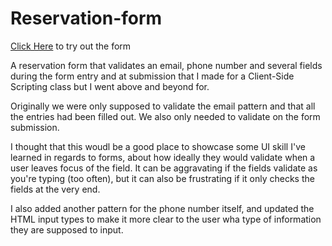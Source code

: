 # Reservation-form

[Click Here](https://reecevela.github.com/Reservation-form) to try out the form

A reservation form that validates an email, phone number and several fields during the form entry and at submission that I made for a Client-Side Scripting class but I went above and beyond for.

Originally we were only supposed to validate the email pattern and that all the entries had been filled out. We also only needed to validate on the form submission.

I thought that this woudl be a good place to showcase some UI skill I've learned in regards to forms, about how ideally they would validate when a user leaves focus of the field. It can be aggravating if the fields validate as you're typing (too often), but it can also be frustrating if it only checks the fields at the very end.

I also added another pattern for the phone number itself, and updated the HTML input types to make it more clear to the user wha type of information they are supposed to input.
